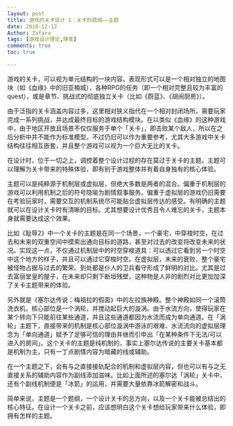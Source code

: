 ```yaml
---
layout: post
title: 游戏的关卡设计 1：关卡的题纲——主题
date: 2018-12-12
Author: Zafara
tags: [游戏设计理论,随笔]
comments: true
toc: true

---
```


 游戏的关卡，可以视为单元结构的一块内容。表现形式可以是一个相对独立的地图块（如《血缘》中的旧亚楠城），各种RPG的任务（即一个相对完整且较为丰富的quest），或是章节、挑战式的彻底独立关卡（比如《蔚蓝》、《胡闹厨房》）。

由于泛指的关卡涵盖内容过多，这里相对狭义指代在一个相对封闭场所，需要玩家完成一系列挑战，并达成最终目标的游戏结构模块。在以类似《血缘》的这种游戏中，由于地区开放且场景不仅仅服务于单个「关卡」，即击败某个敌人，所以在之后分析中并不能作为标准模型。不过仍旧可以作为重要参考，尤其大多游戏中关卡结构往往相互嵌套，并且整个游戏可以视为一个巨大无比的关卡。

 在设计时，位于一切之上，调控着整个设计过程的存在莫过于关卡的主题。主题可以理解为关卡带来的特殊体验，即有别于游戏整体并有着自身独有的核心体验。

 主题可以是纯粹源于机制层或虚拟层，但绝大多数是两者的混合。偏重于机制层的游戏可以利用机制之后的符号隐喻为剧情叙事服务。偏重于虚拟层的游戏仍旧需要在考验玩家时，需要交互的机制系统尽可能贴合虚拟层传达的感受。有明确的主题就可以在设计关卡时有清晰的目标。尤其想要设计优秀且令人难忘的关卡，主题本身就需要达成这个效果。

 比如《耻辱2》中一个关卡的主题是在同一个场景，一个豪宅，中穿梭时空，在过去和未来的双重空间中摸索出通向目标的道路，甚至对过去的改变将改变未来的状况。实现这一点，不仅通过机制层中的时空穿梭道具：可以透过它看到另一个时空中这个地方的样子，并且可以通过它穿梭时空。在虚拟层，未来的衰败、整个豪宅被怪物占据与过去的繁荣、到处都是仆人的卫兵看守形成了鲜明的对比。尤其是过去富丽堂皇的屋子，在未来却只剩下断垣残壁，这种物是人非的剧烈对比更加加深了关卡主题带来的体验。

 另外就是《塞尔达传说：梅祖拉的假面》中的左拉族神殿。整个神殿如同一个滚筒洗衣机，核心部位是一个涡轮，并搅动起巨大的漩涡。由于水流方向，使得玩家在某个转向下只能前往某些通道，并且这些通道都因为水流而成为单向通道。在「涡轮」主题下，直接带来的机制是核心部位漩涡中游泳的艰难、水流流向的虚拟层理念为「单向通道」赋予了足够可信的理由并继而引申出「在某种条件下无法/可以进入的房间」。这个关卡的主题是纯机制的，事实上塞尔达传说的主要关卡基本都是机制为主，只有一丁点剧情内容为暗藏的线或辅助。

 在一个主题之下，会有与之直接接轨配合的机制和虚拟层内容，但也可以有与之无直接关系的辅助内容作为副线添加滋味。比如上面所述的塞尔达「涡轮」关卡中，还有个副线机制便是「冰箭」的运用，并需要大量依靠冰箭解密和战斗。

 简单来说，主题是一个题纲，一个设计关卡的总方向，以及一个关卡能被总结出的核心特征。在设计一个关卡之前，应该想明白这个关卡想给玩家带来什么体验，即拥有怎样的主题。
